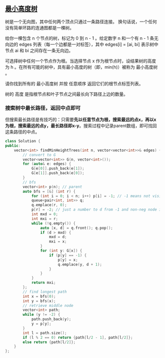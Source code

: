 ## [最小高度树](https://leetcode-cn.com/problems/minimum-height-trees/)

树是一个无向图，其中任何两个顶点只通过一条路径连接。 换句话说，一个任何没有简单环路的连通图都是一棵树。

给你一棵包含 n 个节点的树，标记为 0 到 n - 1 。给定数字 n 和一个有 n - 1 条无向边的 edges 列表（每一个边都是一对标签），其中 edges[i] = [ai, bi] 表示树中节点 ai 和 bi 之间存在一条无向边。

可选择树中任何一个节点作为根。当选择节点 x 作为根节点时，设结果树的高度为 h 。在所有可能的树中，具有最小高度的树（即，min(h)）被称为 最小高度树 。

请你找到所有的 最小高度树 并按 任意顺序 返回它们的根节点标签列表。

树的 高度 是指根节点和叶子节点之间最长向下路径上边的数量。


### 搜索树中最长路径，返回中点即可

但搜索最长路径是有技巧的：只需要**先以任意节点为根，搜索最远的点x，再以x为根，搜索最远的点y，最长路径即x-y**。搜索过程中记录parent数组，即可找回这条路径的中点。

```cpp
class Solution {
public:
    vector<int> findMinHeightTrees(int n, vector<vector<int>>& edges) {
        // convert to G
        vector<vector<int>> G(n, vector<int>());
        for (auto& e: edges) {
            G[e[0]].push_back(e[1]);
            G[e[1]].push_back(e[0]);
        }
        // bfs
        vector<int> p(n); // parent
        auto bfs = [&] (int r) {
            for (int i = 0; i < n; i++) p[i] = -1; // -1 means not visited
            queue<pair<int, int>> q;
            q.emplace(r, 0);
            p[r] = -2; // just a number to d from -1 and non-neg node id.
            int mxd = 0;
            int mxi = r;
            while (!q.empty()) {
                auto [x, d] = q.front(); q.pop();
                if (d > mxd) {
                    mxd = d;
                    mxi = x;
                }
                for (int y: G[x]) {
                    if (p[y] == -1) {
                        p[y] = x;
                        q.emplace(y, d + 1);
                    }
                }
            }
            return mxi;
        };
        // find longest path
        int x = bfs(0);
        int y = bfs(x);
        // retrieve middle node
        vector<int> path;
        while (y != -2) {
            path.push_back(y);
            y = p[y];
        }
        int l = path.size();
        if (l % 2 == 0) return {path[l/2 - 1], path[l/2]};
        else return {path[l/2]};
    }
};
```

